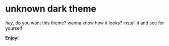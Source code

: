 # unknown dark theme
_hey_, do you want this theme?
wanna know how it looks? install it and see for yourself

**Enjoy!**

